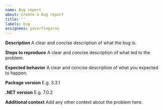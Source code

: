 ```yaml
---
name: Bug report
about: Create a bug report
title: ''
labels: bug
assignees: yavorfingarov
---
```


**Description**
A clear and concise description of what the bug is.

**Steps to reproduce**
A clear and concise description of what led to the problem.

**Expected behavior**
A clear and concise description of what you expected to happen.

**Package version**
E.g. 3.3.1

**.NET version**
E.g. 7.0.2

**Additional context**
Add any other context about the problem here.
